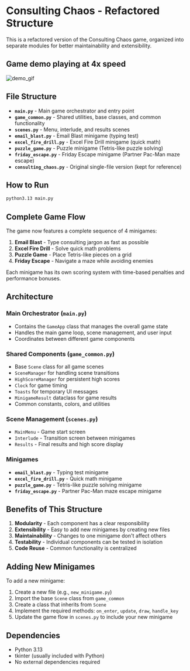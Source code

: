 # Consulting Chaos - Refactored Structure

This is a refactored version of the Consulting Chaos game, organized into separate modules for better maintainability and extensibility.

## Game demo playing at 4x speed

![demo_gif](./consulting_chaos_gif.gif)


## File Structure

- **`main.py`** - Main game orchestrator and entry point
- **`game_common.py`** - Shared utilities, base classes, and common functionality
- **`scenes.py`** - Menu, interlude, and results scenes
- **`email_blast.py`** - Email Blast minigame (typing test)
- **`excel_fire_drill.py`** - Excel Fire Drill minigame (quick math)
- **`puzzle_game.py`** - Puzzle minigame (Tetris-like puzzle solving)
- **`friday_escape.py`** - Friday Escape minigame (Partner Pac-Man maze escape)
- **`consulting_chaos.py`** - Original single-file version (kept for reference)

## How to Run

```bash
python3.13 main.py
```

## Complete Game Flow

The game now features a complete sequence of 4 minigames:

1. **Email Blast** - Type consulting jargon as fast as possible
2. **Excel Fire Drill** - Solve quick math problems
3. **Puzzle Game** - Place Tetris-like pieces on a grid
4. **Friday Escape** - Navigate a maze while avoiding enemies

Each minigame has its own scoring system with time-based penalties and performance bonuses.

## Architecture

### Main Orchestrator (`main.py`)

- Contains the `GameApp` class that manages the overall game state
- Handles the main game loop, scene management, and user input
- Coordinates between different game components

### Shared Components (`game_common.py`)

- Base `Scene` class for all game scenes
- `SceneManager` for handling scene transitions
- `HighScoreManager` for persistent high scores
- `Clock` for game timing
- `Toasts` for temporary UI messages
- `MinigameResult` dataclass for game results
- Common constants, colors, and utilities

### Scene Management (`scenes.py`)

- `MainMenu` - Game start screen
- `Interlude` - Transition screen between minigames
- `Results` - Final results and high score display

### Minigames

- **`email_blast.py`** - Typing test minigame
- **`excel_fire_drill.py`** - Quick math minigame
- **`puzzle_game.py`** - Tetris-like puzzle solving minigame
- **`friday_escape.py`** - Partner Pac-Man maze escape minigame

## Benefits of This Structure

1. **Modularity** - Each component has a clear responsibility
2. **Extensibility** - Easy to add new minigames by creating new files
3. **Maintainability** - Changes to one minigame don't affect others
4. **Testability** - Individual components can be tested in isolation
5. **Code Reuse** - Common functionality is centralized

## Adding New Minigames

To add a new minigame:

1. Create a new file (e.g., `new_minigame.py`)
2. Import the base `Scene` class from `game_common`
3. Create a class that inherits from `Scene`
4. Implement the required methods: `on_enter`, `update`, `draw`, `handle_key`
5. Update the game flow in `scenes.py` to include your new minigame

## Dependencies

- Python 3.13
- tkinter (usually included with Python)
- No external dependencies required
